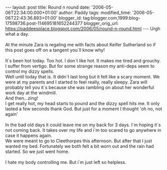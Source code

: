 \-\-- layout: post title: Round n round date:
\'2006-05-06T22:34:00.000+01:00\' author: Paddy tags: modified\_time:
\'2006-05-06T22:43:36.893+01:00\' blogger\_id:
tag:blogger.com,1999:blog-17598736.post-114695181652244377
blogger\_orig\_url:
https://paddeesplace.blogspot.com/2006/05/round-n-round.html \-\-- Urgh
what a day.\
\
At the minute Zara is regaling me with facts about Keifer Sutherland so
if this post goes off on a tangent you\`ll know why!\
\
It\`s been hot today. Too hot. I don\`t like hot. It makes me tired and
grouchy.\
I suffer from vertigo. But for some strange reason my anti-deps seem to
control my dizzy spells.\
Well until today that is. It didn\`t last long but it felt like a scary
moment. We were at my parents and I started to feel really, really
sleepy. Zara will probably tell you it\`s because she was rambling on
about her wonderful work day at the windmill.\
And then\...zing!\
I get really hot, my head starts to pound and the dizzy spell hits me.
It only lasted a few seconds thank God. But just for a moment I thought
\'oh no, not again\'\
\
In the bad old days it could leave me on my back for 3 days. I\`m hoping
it\`s not coming back. It takes over my life and i\`m too scared to go
anywhere in case it happens again.\
We were meant to go to Cleethorpes this afternoon. But after that I just
wanted my bed. Fortunately we both felt a bit worn out and the rain had
started. So we just went home.\
\
I hate my body controlling me. But i\`m just left so helpless.

